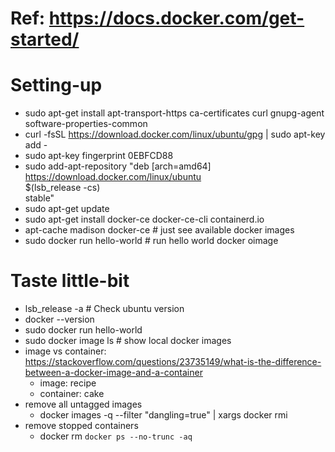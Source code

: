 # Ref: https://docs.docker.com/get-started/

# Setting-up
- sudo apt-get install apt-transport-https ca-certificates curl gnupg-agent software-properties-common
- curl -fsSL https://download.docker.com/linux/ubuntu/gpg | sudo apt-key add -
- sudo apt-key fingerprint 0EBFCD88
- sudo add-apt-repository    "deb [arch=amd64] https://download.docker.com/linux/ubuntu \
   $(lsb_release -cs) \
   stable"
- sudo apt-get update
- sudo apt-get install docker-ce docker-ce-cli containerd.io
- apt-cache madison docker-ce # just see available docker images
- sudo docker run hello-world # run hello world docker oimage

# Taste little-bit
- lsb_release -a # Check ubuntu version
- docker --version
- sudo docker run hello-world
- sudo docker image ls # show local docker images
- image vs container: https://stackoverflow.com/questions/23735149/what-is-the-difference-between-a-docker-image-and-a-container
   - image: recipe
   - container: cake
- remove all untagged images
   - docker images -q --filter "dangling=true" | xargs docker rmi
- remove stopped containers
   - docker rm `docker ps --no-trunc -aq`
